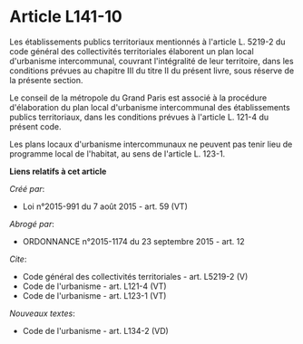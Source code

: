 # Article L141-10

Les établissements publics territoriaux mentionnés à l'article L. 5219-2 du code général des collectivités territoriales
élaborent un plan local d'urbanisme intercommunal, couvrant l'intégralité de leur territoire, dans les conditions prévues au
chapitre III du titre II du présent livre, sous réserve de la présente section. 

Le conseil de la métropole du Grand Paris est associé à la procédure d'élaboration du plan local d'urbanisme intercommunal
des établissements publics territoriaux, dans les conditions prévues à l'article L. 121-4 du présent code. 

Les plans locaux d'urbanisme intercommunaux ne peuvent pas tenir lieu de programme local de l'habitat, au sens de l'article
L. 123-1.

**Liens relatifs à cet article**

_Créé par_:

  - Loi n°2015-991 du 7 août 2015 - art. 59 (VT)

_Abrogé par_:

  - ORDONNANCE n°2015-1174 du 23 septembre 2015 - art. 12

_Cite_:

  - Code général des collectivités territoriales - art. L5219-2 (V)
  - Code de l'urbanisme - art. L121-4 (VT)
  - Code de l'urbanisme - art. L123-1 (VT)

_Nouveaux textes_:

  - Code de l'urbanisme - art. L134-2 (VD)
